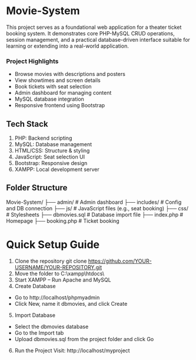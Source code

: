 # Movie-System
This project serves as a foundational web application for a theater ticket booking system. It demonstrates core PHP-MySQL CRUD operations, session management, and a practical database-driven interface suitable for learning or extending into a real-world application.

### Project Highlights
- Browse movies with descriptions and posters  
- View showtimes and screen details  
- Book tickets with seat selection  
- Admin dashboard for managing content  
- MySQL database integration  
- Responsive frontend using Bootstrap  


## Tech Stack
1. PHP: Backend scripting
2. MySQL: Database management
3. HTML/CSS: Structure & styling
4. JavaScript: Seat selection UI
5. Bootstrap: Responsive design
6. XAMPP: Local development server


## Folder Structure
Movie-System/
├── admin/ # Admin dashboard
├── includes/ # Config and DB connection
├── js/ # JavaScript files (e.g., seat booking)
├── css/ # Stylesheets
├── dbmovies.sql # Database import file
├── index.php # Homepage
├── booking.php # Ticket booking


# Quick Setup Guide
1. Clone the repository
git clone https://github.com/YOUR-USERNAME/YOUR-REPOSITORY.git
2. Move the folder to C:\xampp\htdocs\
3. Start XAMPP – Run Apache and MySQL
4. Create Database
- Go to http://localhost/phpmyadmin
- Click New, name it dbmovies, and click Create
5. Import Database
- Select the dbmovies database
- Go to the Import tab
- Upload dbmovies.sql from the project folder and click Go
6. Run the Project
Visit: http://localhost/myproject



